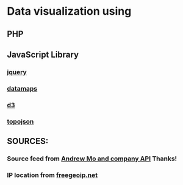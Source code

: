 # Data visualization using
## PHP
## JavaScript Library
### [jquery](http://jqueryui.com/)
### [datamaps](http://datamaps.github.io/)
### [d3](http://d3js.org/)
### [topojson](https://github.com/mbostock/topojson)
## SOURCES:
### Source feed from [Andrew Mo and company API](http://wikiwatch.libfoobar.so/api/) Thanks!
### IP location from [freegeoip.net](https://freegeoip.net/)